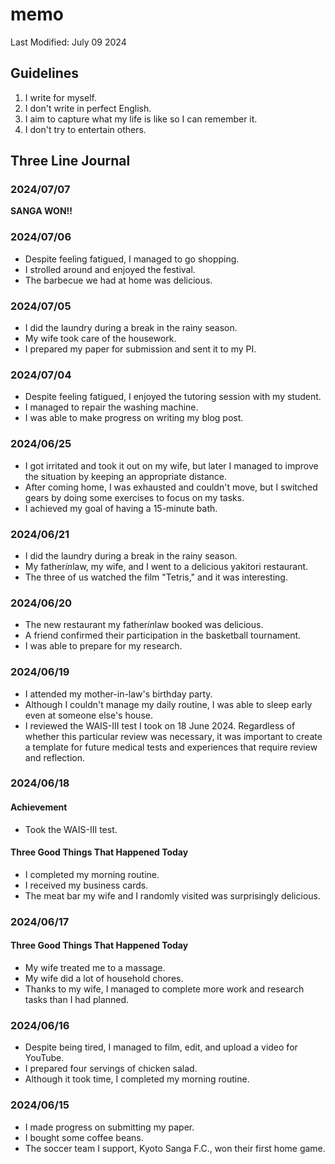 # memo

Last Modified:  July 09 2024

## Guidelines

1. I write for myself.
2. I don't write in perfect English.
3. I aim to capture what my life is like so I can remember it.
4. I don't try to entertain others.

## Three Line Journal

### 2024/07/07

**SANGA WON!!**

### 2024/07/06

- Despite feeling fatigued, I managed to go shopping.
- I strolled around and enjoyed the festival.
- The barbecue we had at home was delicious.

### 2024/07/05

- I did the laundry during a break in the rainy season.
- My wife took care of the housework.
- I prepared my paper for submission and sent it to my PI.

### 2024/07/04

- Despite feeling fatigued, I enjoyed the tutoring session with my student.
- I managed to repair the washing machine.
- I was able to make progress on writing my blog post.

### 2024/06/25

* I got irritated and took it out on my wife, but later I managed to improve the situation by keeping an appropriate distance.
* After coming home, I was exhausted and couldn't move, but I switched gears by doing some exercises to focus on my tasks.
* I achieved my goal of having a 15-minute bath.


### 2024/06/21

* I did the laundry during a break in the rainy season.
* My father*in*law, my wife, and I went to a delicious yakitori restaurant.
* The three of us watched the film "Tetris," and it was interesting.

### 2024/06/20

* The new restaurant my father*in*law booked was delicious.
* A friend confirmed their participation in the basketball tournament.
* I was able to prepare for my research.

### 2024/06/19

* I attended my mother-in-law's birthday party.
* Although I couldn't manage my daily routine, I was able to sleep early even at someone else's house.
* I reviewed the WAIS-III test I took on 18 June 2024. Regardless of whether this particular review was necessary, it was important to create a template for future medical tests and experiences that require review and reflection.

### 2024/06/18

#### Achievement

* Took the WAIS-III test.

#### Three Good Things That Happened Today

* I completed my morning routine.
* I received my business cards.
* The meat bar my wife and I randomly visited was surprisingly delicious.

### 2024/06/17

#### Three Good Things That Happened Today

* My wife treated me to a massage.
* My wife did a lot of household chores.
* Thanks to my wife, I managed to complete more work and research tasks than I had planned.

### 2024/06/16

- Despite being tired, I managed to film, edit, and upload a video for YouTube.
- I prepared four servings of chicken salad.
- Although it took time, I completed my morning routine.

### 2024/06/15


* I made progress on submitting my paper.
* I bought some coffee beans.
* The soccer team I support, Kyoto Sanga F.C., won their first home game.
